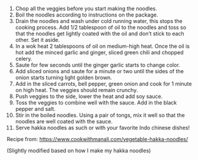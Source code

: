 1. Chop all the veggies before you start making the noodles.
2. Boil the noodles according to instructions on the package.
3. Drain the noodles and wash under cold running water, this stops the cooking process. Add 1/2 tablespoon of  oil to the noodles and toss so that the noodles get lightly coated with the oil and don’t stick to each other. Set it aside.
4. In a wok heat 2 tablespoons of oil on medium-high heat. Once the oil is hot add the minced garlic and ginger, sliced green chili and chopped celery.
5. Saute for few seconds until the ginger garlic starts to change color.
6. Add sliced onions and saute for a minute or two until the sides of the onion starts turning light golden brown.
7. Add in the sliced carrots, bell pepper, green onion and cook for 1 minute on high heat. The veggies should remain crunchy.
8. Push veggies to the side, lower the heat and add soy sauce.
9. Toss the veggies to combine well with the sauce. Add in the black pepper and salt. 
10. Stir in the boiled noodles. Using a pair of tongs, mix it well so that the noodles are well coated with the sauce.
11. Serve hakka noodles as such or with your favorite Indo chinese dishes!

Recipe from: https://www.cookwithmanali.com/vegetable-hakka-noodles/

(Slightly modified based on how I make my hakka noodles)